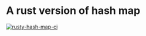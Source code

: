 # A rust version of hash map

[![rusty-hash-map-ci](https://github.com/andrw85/rusty-hash-map/actions/workflows/rust.yml/badge.svg)](https://github.com/andrw85/rusty-hash-map/actions/workflows/rust.yml)
